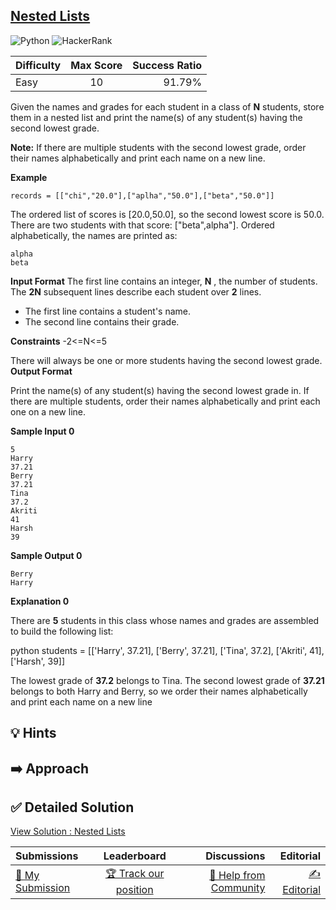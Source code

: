 ## [Nested Lists](https://www.hackerrank.com/challenges/nested-list)

![Python](https://img.shields.io/badge/python-3670A0?style=for-the-badge&logo=python&logoColor=ffdd54) ![HackerRank](https://img.shields.io/badge/-Hackerrank-2EC866?style=for-the-badge&logo=HackerRank&logoColor=white)

| Difficulty | Max Score | Success Ratio |
| :--------- | :-------: | ------------: |
| Easy       |    10     |        91.79% |

Given the names and grades for each student in a class of **N** students, store them in a nested list and print the name(s) of any student(s) having the second lowest grade.


**Note:** If there are multiple students with the second lowest grade, order their names alphabetically and print each name on a new line.


**Example**   

```records = [["chi","20.0"],["aplha","50.0"],["beta","50.0"]]```


The ordered list of scores is [20.0,50.0], so the second lowest score is 50.0. There are two students with that score: ["beta",alpha"]. Ordered alphabetically, the names are printed as:



```
alpha
beta

```
**Input Format**
The first line contains an integer, **N** , the number of students.
The **2N** subsequent lines describe each student over **2** lines.
- The first line contains a student's name.
- The second line contains their grade.
 

**Constraints**
-2<=N<=5

There will always be one or more students having the second lowest grade.
**Output Format**

Print the name(s) of any student(s) having the second lowest grade in. If there are multiple students, order their names alphabetically and print each one on a new line.

**Sample Input 0**


```
5
Harry
37.21
Berry
37.21
Tina
37.2
Akriti
41
Harsh
39

```

**Sample Output 0**


```
Berry
Harry

```

**Explanation 0**

There are **5** students in this class whose names and grades are assembled to build the following list:

python students = [['Harry', 37.21], ['Berry', 37.21], ['Tina', 37.2], ['Akriti', 41], ['Harsh', 39]]

The lowest grade of **37.2** belongs to Tina. The second lowest grade of **37.21** belongs to both Harry and Berry, so we order their names alphabetically and print each name on a new line


## 💡 Hints 

## ➡️ Approach 

## ✅ Detailed Solution
[View Solution : Nested Lists](./nested_lists.py)

| Submissions                                                                      |                                      Leaderboard                                      |                                                                      Discussions |                                                                  Editorial |
| :------------------------------------------------------------------------------- | :-----------------------------------------------------------------------------------: | -------------------------------------------------------------------------------: | -------------------------------------------------------------------------: |
| [📝 My Submission](https://www.hackerrank.com/challenges/nested-list/submissions) | [🏆 Track our position](https://www.hackerrank.com/challenges/nested-list/leaderboard) | [🤔 Help from Community](https://www.hackerrank.com/challenges/nested-list/forum) | [✍️ Editorial](https://www.hackerrank.com/challenges/nested-list/editorial) |


